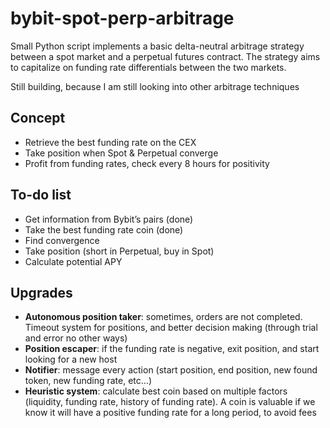 # bybit-spot-perp-arbitrage
Small Python script implements a basic delta-neutral arbitrage strategy between a spot market and a perpetual futures contract. The strategy aims to capitalize on funding rate differentials between the two markets.

Still building, because I am still looking into other arbitrage techniques

## Concept

- Retrieve the best funding rate on the CEX
- Take position when Spot & Perpetual converge
- Profit from funding rates, check every 8 hours for positivity

## To-do list

- Get information from Bybit’s pairs (done)
- Take the best funding rate coin (done)
- Find convergence
- Take position (short in Perpetual, buy in Spot)
- Calculate potential APY


## Upgrades

- **Autonomous position taker**: sometimes, orders are not completed. Timeout system for positions, and better decision making (through trial and error no other ways)
- **Position escaper**: if the funding rate is negative, exit position, and start looking for a new host
- **Notifier**: message every action (start position, end position, new found token, new funding rate, etc…)
- **Heuristic system**: calculate best coin based on multiple factors (liquidity, funding rate, history of funding rate). A coin is valuable if we know it will have a positive funding rate for a long period, to avoid fees
